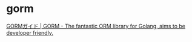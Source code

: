 # gorm

[GORMガイド | GORM - The fantastic ORM library for Golang, aims to be developer friendly.](https://gorm.io/ja_JP/docs/index.html)
